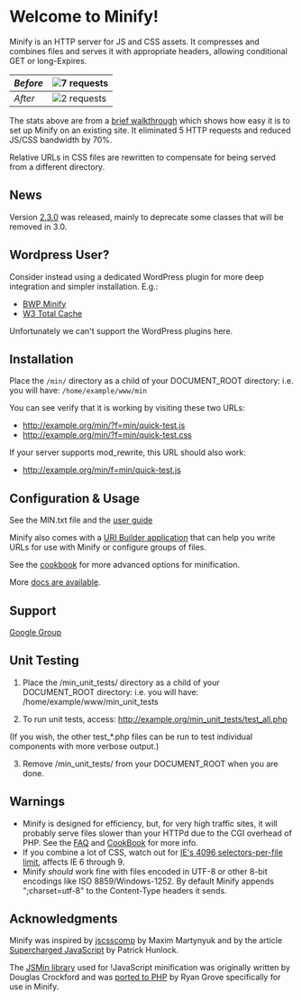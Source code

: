 Welcome to Minify!
==================

Minify is an HTTP server for JS and CSS assets. It compresses and combines files
and serves it with appropriate headers, allowing conditional GET or long-Expires.

| *Before* | ![7 requests](http://mrclay.org/wp-content/uploads/2008/09/fiddler_before.png) |
|----------|-----------------------------------------------------------------|
| *After*  | ![2 requests](http://mrclay.org/wp-content/uploads/2008/09/fiddler_after.png)  |

The stats above are from a [brief walkthrough](http://mrclay.org/index.php/2008/09/19/minify-21-on-mrclayorg/) which shows how easy it is to set up Minify on an existing site. It eliminated 5 HTTP requests and reduced JS/CSS bandwidth by 70%.

Relative URLs in CSS files are rewritten to compensate for being served from a different directory.

News
----

Version [2.3.0](https://github.com/mrclay/minify/releases/tag/2.3.0) was released, mainly to deprecate some classes that will be removed in 3.0.

Wordpress User?
---------------

Consider instead using a dedicated WordPress plugin for more deep integration and simpler installation. E.g.:
- [BWP Minify](http://wordpress.org/extend/plugins/bwp-minify/)
- [W3 Total Cache](http://wordpress.org/extend/plugins/w3-total-cache/)

Unfortunately we can't support the WordPress plugins here.

Installation
------------

Place the `/min/` directory as a child of your DOCUMENT_ROOT
directory: i.e. you will have: `/home/example/www/min`

You can see verify that it is working by visiting these two URLs:
- http://example.org/min/?f=min/quick-test.js
- http://example.org/min/?f=min/quick-test.css

If your server supports mod_rewrite, this URL should also work:
- http://example.org/min/f=min/quick-test.js

Configuration & Usage
---------------------

See the MIN.txt file and the [user guide](https://github.com/mrclay/minify/blob/master/docs/UserGuide.wiki.md)

Minify also comes with a [URI Builder application](https://github.com/mrclay/minify/blob/master/docs/BuilderApp.wiki.md) that can help you write URLs
for use with Minify or configure groups of files.

See the [cookbook](https://github.com/mrclay/minify/blob/master/docs/CookBook.wiki.md) for more advanced options for minification.

More [docs are available](https://github.com/mrclay/minify/tree/master/docs).

Support
-------

[Google Group](http://groups.google.com/group/minify)

Unit Testing
------------

1. Place the /min_unit_tests/ directory as a child of your DOCUMENT_ROOT
directory: i.e. you will have: /home/example/www/min_unit_tests

2. To run unit tests, access: http://example.org/min_unit_tests/test_all.php

  (If you wish, the other test_*.php files can be run to test individual
components with more verbose output.)

3. Remove /min_unit_tests/ from your DOCUMENT_ROOT when you are done.

Warnings
--------

  * Minify is designed for efficiency, but, for very high traffic sites, it will probably serve files slower than your HTTPd due to the CGI overhead of PHP. See the [FAQ](https://github.com/mrclay/minify/blob/master/docs/FAQ.wiki.md#how-fast-is-it) and [CookBook](https://github.com/mrclay/minify/blob/master/docs/CookBook.wiki.md) for more info.
  * If you combine a lot of CSS, watch out for [IE's 4096 selectors-per-file limit](http://stackoverflow.com/a/9906889/3779), affects IE 6 through 9.
  * Minify *should* work fine with files encoded in UTF-8 or other 8-bit encodings like ISO 8859/Windows-1252. By default Minify appends ";charset=utf-8" to the Content-Type headers it sends.

Acknowledgments
---------------

Minify was inspired by [jscsscomp](http://code.google.com/p/jscsscomp/) by Maxim Martynyuk and by the article [Supercharged JavaScript](http://www.hunlock.com/blogs/Supercharged_Javascript) by Patrick Hunlock.

The [JSMin library](http://www.crockford.com/javascript/jsmin.html) used for !JavaScript minification was originally written by Douglas Crockford and was [ported to PHP](https://github.com/mrclay/jsmin-php) by Ryan Grove specifically for use in Minify.
